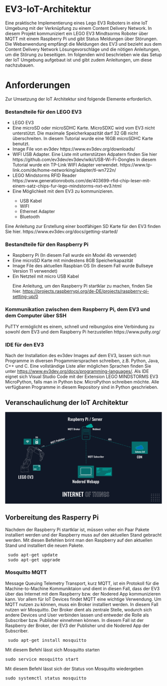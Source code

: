 # EV3-IoT-Architektur
Eine praktische Implementierung eines Lego EV3 Roboters in eine IoT Umgebung mit der Verknüpfung zu einem Content Delivery Network. In diesem Projekt kommuniziert ein LEGO EV3 Mindtsorms Roboter über MQTT mit einem Raspberry Pi und gibt Status Meldungen über Störungen. Die Webanwendung empfängt die Meldungen des EV3 und bezieht aus dem Content Delivery Network Lösungevorschläge und die nötigen Anleitungen, um die Störung zu beseitigen. Im folgenden wird beschrieben wie das Setup der IoT Umgebung aufgebaut ist und gibt zudem Anleitungen, um diese nachzubauen. 

<h1>Anforderungen</h1>
Zur Umsetzung der IoT Architektur sind folgende Elemente erforderlich.

<h3> Bestandteile für den LEGO EV3 </h3>
<ul>
  <li> LEGO EV3 </li>
  <li> Eine microSD oder microSDHC Karte. MicroSDXC wird vom EV3 nicht unterstützt. Die maximale Speicherkapazität darf 32 GB nicht überschreiten. In diesem Tutorial wurde eine 16GB microSDHC Karte benutzt. </li>
  <li> Image File von ev3dev https://www.ev3dev.org/downloads/ </li>
  <li> WIFI USB Adapter. Eine Liste mit unterstützen Adpatern finden Sie hier https://github.com/ev3dev/ev3dev/wiki/USB-Wi-Fi-Dongles
    In diesem Tutorial wurde ein TP-Link WIFI Adapter verwendet. https://www.tp-link.com/de/home-networking/adapter/tl-wn722n/ </li>
  <li>LEGO Mindstorms RFID Reader https://www.generationrobots.com/de/403699-rfid-chip-leser-mit-einem-satz-chips-fur-lego-mindstorms-nxt-ev3.html </li>
  <li> Eine Möglichkeit mit dem EV3 zu kommunizieren. </li>
  <ul>
    <li> USB Kabel </li>
    <li> WIFI </li>
    <li> Ethernet Adapter </li>
    <li> Bluetooth </li>
  </ul>
 </ul>
  Eine Anleitung zur Erstellung einer bootfähigen SD Karte für den EV3 finden Sie hier.
   https://www.ev3dev.org/docs/getting-started/
 <h3> Bestandteile für den Raspberry Pi</h3>
<ul>
  <li> Raspberry Pi (In diesem Fall wurde ein Model 4b verwendet) </li>
  <li> Eine microSD Karte mit mindestens 8GB Speicherkapazität </li>
  <li> Image File des aktuellen Raspbian OS (In diesem Fall wurde Bullseye Version 11 verwendet) </li>
  <li> Ein Netzteil mit micro USB Kabel </li>
  
  Eine Anleitung, um den Raspberry Pi startklar zu machen, finden Sie hier. https://projects.raspberrypi.org/de-DE/projects/raspberry-pi-setting-up/0
 </ul>
 
 
<h3> Kommunikation zwischen dem Raspberry Pi, dem EV3 und dem Computer über SSH </h3>
PuTTY ermöglicht es einem, schnell und reibungslos eine Verbindung zu sowohl dem EV3 und dem Raspberry Pi herzustellen https://www.putty.org/

<h3> IDE für den EV3 </h3>

Nach der Installation des ev3dev Images auf dem EV3, lassen sich nun Programme in diversen Progammiersprachen schreiben, z.B. Python, Java, C++ und C. Eine vollständige Liste aller möglichen Sprachen finden Sie unter https://www.ev3dev.org/docs/programming-languages/.
Als IDE eignet sich Visual Studio Code mit der Extension LEGO MINDSTORMS EV3 MicroPython, falls man in Python bzw. MicroPython schreiben möchte. Alle verfügbaren Programme in diesem Repository sind in Python geschrieben. 


<h2> Veranschaulichung der IoT Architektur</h2>
 <img src="https://github.com/fermatLT/EV3-IoT-Architektur/blob/main/EV3-IoT.svg">
 
 <h2> Vorbereitung des Rasperry Pi</h2>
 <p>Nachdem der Raspberry Pi startklar ist, müssen voher ein Paar Pakete installiert werden und der Raspberry muss auf den aktuellen Stand gebracht werden.
 Mit diesen Befehlen brint man den Raspberry auf den aktuellen Stand und installiert die neuen Pakete.</p>
 
<pre> sudo apt-get update </br> sudo apt-get upgrade</pre>

<h3> Mosquitto MQTT </h3>
<p>Message Queuing Telemetry Transport, kurz MQTT, ist ein Protokoll für die Machine-to-Machine Kommuniktaion und dient in diesen Fall, dass der EV3 über das Internet mit dem Raspberry bzw. der Nodered App kommunizieren kann. Vor allem für IoT Devices findet MQTT eine wichtige Verwendung. Um MQTT nutzen zu können, muss ein Broker installiert werden. In diesem Fall nutzen wir Mosquitto. Der Broker dient als zentrale Stelle, wodurch sich andere Devices und User verbinden lassen und entweder die Rolle als Subscriber bzw. Publisher einnehmen können. In diesem Fall ist der Raspberry der Broker, der EV3 der Publisher und die Nodered App der Subscriber.</p>

<pre> sudo apt-get install mosquitto </br></pre>

<p>Mit diesem Befehl lässt sich Mosquitto starten</p>

<pre>sudo service mosquitto start</pre>

<p>Mit diesem Befehl lässt sich der Status von Mosquitto wiedergeben</p>

<pre>sudo systemctl status mosquitto</pre>

